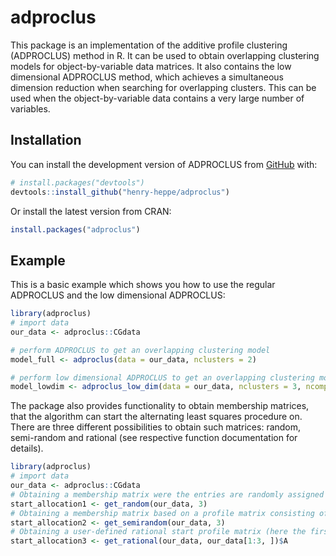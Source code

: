 
<!-- README.md is generated from README.Rmd. Please edit that file -->

# adproclus

<!-- badges: start -->
<!-- badges: end -->

This package is an implementation of the additive profile clustering
(ADPROCLUS) method in R. It can be used to obtain overlapping clustering
models for object-by-variable data matrices. It also contains the low
dimensional ADPROCLUS method, which achieves a simultaneous dimension
reduction when searching for overlapping clusters. This can be used when
the object-by-variable data contains a very large number of variables.

## Installation

You can install the development version of ADPROCLUS from
[GitHub](https://github.com/) with:

``` r
# install.packages("devtools")
devtools::install_github("henry-heppe/adproclus")
```

Or install the latest version from CRAN:

``` r
install.packages("adproclus")
```

## Example

This is a basic example which shows you how to use the regular ADPROCLUS
and the low dimensional ADPROCLUS:

``` r
library(adproclus)
# import data
our_data <- adproclus::CGdata

# perform ADPROCLUS to get an overlapping clustering model
model_full <- adproclus(data = our_data, nclusters = 2)

# perform low dimensional ADPROCLUS to get an overlapping clustering model in terms of a smaller number of variables
model_lowdim <- adproclus_low_dim(data = our_data, nclusters = 3, ncomponents = 2)
```

The package also provides functionality to obtain membership matrices,
that the algorithm can start the alternating least squares procedure on.
There are three different possibilities to obtain such matrices: random,
semi-random and rational (see respective function documentation for
details).

``` r
library(adproclus)
# import data
our_data <- adproclus::CGdata
# Obtaining a membership matrix were the entries are randomly assigned values of 0 or 1
start_allocation1 <- get_random(our_data, 3)
# Obtaining a membership matrix based on a profile matrix consisting of randomly selected rows of the data
start_allocation2 <- get_semirandom(our_data, 3)
# Obtaining a user-defined rational start profile matrix (here the first 3 rows of the data)
start_allocation3 <- get_rational(our_data, our_data[1:3, ])$A
```
